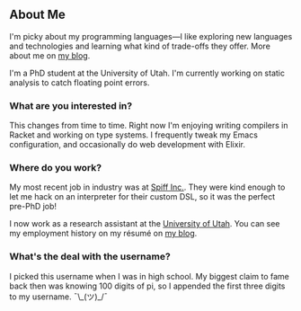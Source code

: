 ## About Me

I'm picky about my programming languages—I like exploring new languages and technologies and learning what kind of trade-offs they offer. More about me on [my blog](https://lambdaland.org/docs/about/).

I'm a PhD student at the University of Utah. I'm currently working on static analysis to catch floating point errors.

### What are you interested in?
This changes from time to time. Right now I'm enjoying writing compilers in Racket and working on type systems. I frequently tweak my Emacs configuration, and occasionally do web development with Elixir.

### Where do you work?
My most recent job in industry was at [Spiff Inc.](https://spiff.com). They were kind enough to let me hack on an interpreter for their custom DSL, so it was the perfect pre-PhD job!

I now work as a research assistant at the [University of Utah](https://www.cs.utah.edu/). You can see my employment history on my résumé on [my blog](https://lambdaland.org).

### What's the deal with the username?
I picked this username when I was in high school. My biggest claim to fame back then was knowing 100 digits of pi, so I appended the first three digits to my username. ¯\\\_(ツ)_/¯


